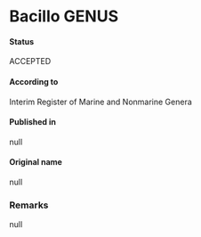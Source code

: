 Bacillo GENUS
=======

#### Status
ACCEPTED

#### According to
Interim Register of Marine and Nonmarine Genera

#### Published in
null

#### Original name
null

### Remarks
null